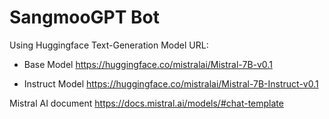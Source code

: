 # SangmooGPT Bot

Using Huggingface Text-Generation Model URL:
- Base Model
https://huggingface.co/mistralai/Mistral-7B-v0.1

- Instruct Model
https://huggingface.co/mistralai/Mistral-7B-Instruct-v0.1

Mistral AI document
https://docs.mistral.ai/models/#chat-template